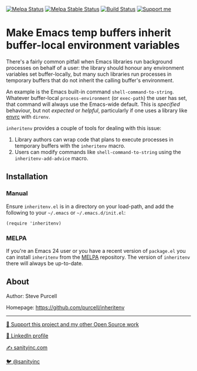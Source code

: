 [![Melpa Status](http://melpa.org/packages/inheritenv-badge.svg)](http://melpa.org/#/inheritenv)
[![Melpa Stable Status](http://stable.melpa.org/packages/inheritenv-badge.svg)](http://stable.melpa.org/#/inheritenv)
[![Build Status](https://github.com/purcell/inheritenv/workflows/CI/badge.svg)](https://github.com/purcell/inheritenv/actions)
<a href="https://www.patreon.com/sanityinc"><img alt="Support me" src="https://img.shields.io/badge/Support%20Me-%F0%9F%92%97-ff69b4.svg"></a>

# Make Emacs temp buffers inherit buffer-local environment variables

There's a fairly common pitfall when Emacs libraries run background
processes on behalf of a user: the library should honour any
environment variables set buffer-locally, but many such libraries run
processes in temporary buffers that do not inherit the calling
buffer's environment.

An example is the Emacs built-in command
`shell-command-to-string`. Whatever buffer-local `process-environment`
(or `exec-path`) the user has set, that command will always use the
Emacs-wide default. This is *specified* behaviour, but not *expected*
or *helpful*, particularly if one uses a library like
[envrc](https://github.com/purcell/envrc) with `direnv`.

`inheritenv` provides a couple of tools for dealing with this
issue:

1. Library authors can wrap code that plans to execute processes in
   temporary buffers with the `inheritenv` macro.
2. Users can modify commands like `shell-command-to-string` using the
   `inheritenv-add-advice` macro.

## Installation

### Manual

Ensure `inheritenv.el` is in a directory on your load-path, and add
the following to your `~/.emacs` or `~/.emacs.d/init.el`:

```elisp
(require 'inheritenv)
```

### MELPA

If you're an Emacs 24 user or you have a recent version of
`package.el` you can install `inheritenv` from the
[MELPA](http://melpa.org) repository. The version of
`inheritenv` there will always be up-to-date.

## About

Author: Steve Purcell <steve at sanityinc dot com>

Homepage: https://github.com/purcell/inheritenv

<hr>

[💝 Support this project and my other Open Source work](https://www.patreon.com/sanityinc)

[💼 LinkedIn profile](https://uk.linkedin.com/in/stevepurcell)

[✍ sanityinc.com](https://www.sanityinc.com/)

[🐦 @sanityinc](https://twitter.com/sanityinc)
